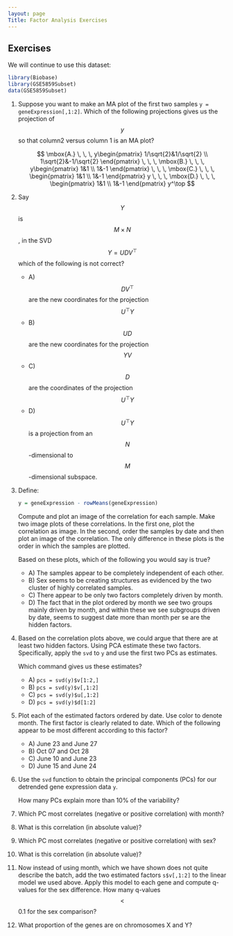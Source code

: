 ```yaml
---
layout: page
Title: Factor Analysis Exercises
---
```


## Exercises

We will continue to use this dataset:

```r
library(Biobase)
library(GSE5859Subset)
data(GSE5859Subset)
```

1. Suppose you want to make an MA plot of the first two samples `y = geneExpression[,1:2]`. Which of the following projections gives us the projection of $$y$$ so that column2 versus column 1 is an MA plot?

    $$
    \mbox{A.} \, \, \,
    y\begin{pmatrix}
    1/\sqrt{2}&1/\sqrt{2} \\ 
    1\sqrt{2}&-1/\sqrt{2}
    \end{pmatrix} \,  \, \,
    \mbox{B.} \, \, \, y\begin{pmatrix} 
    1&1 \\ 
    1&-1
    \end{pmatrix}  \, \, \,
    \mbox{C.} \, \, \, 
    \begin{pmatrix} 
    1&1 \\ 
    1&-1
    \end{pmatrix} y \, \, \,
    \mbox{D.} \, \, \,
    \begin{pmatrix} 
    1&1 \\ 
    1&-1
    \end{pmatrix} y^\top
    $$



2. Say $$Y$$ is $$M \times N$$, in the SVD $$Y=UDV^\top$$ which of the following is not correct?

    - A) $$DV^\top$$ are the new coordinates for the projection $$U^\top Y$$
    - B) $$UD$$ are the new coordinates for the projection $$YV$$
    - C) $$D$$ are the coordinates of the projection $$U^\top Y$$
    - D) $$U^\top Y$$ is a projection from an $$N$$-dimensional to $$M$$-dimensional subspace.  



3. Define:

    
    ```r
    y = geneExpression - rowMeans(geneExpression)
    ```

    Compute and plot an image of the correlation for each sample. Make two image plots of these correlations. In the first one, plot the correlation as image. In the second, order the samples by date and then plot an image of the correlation. The only difference in these plots is the order in which the samples are plotted.

    Based on these plots, which of the following you would say is true?
    
    - A) The samples appear to be completely independent of each other.
    - B) Sex seems to be creating structures as evidenced by the two cluster of highly correlated samples.
    - C) There appear to be only two factors completely driven by month.
    - D) The fact that in the plot ordered by month we see two groups mainly driven by month, and within these we see subgroups driven by date, seems to suggest date more than month per se are the hidden factors.



4. Based on the correlation plots above, we could argue that there are at least two hidden factors. Using PCA estimate these two factors. Specifically, apply the `svd` to `y` and use the first two PCs as estimates.

    Which command gives us these estimates?

    - A) `pcs = svd(y)$v[1:2,]`
    - B) `pcs = svd(y)$v[,1:2]`
    - C) `pcs = svd(y)$u[,1:2]`
    - D) `pcs = svd(y)$d[1:2]`



5. Plot each of the estimated factors ordered by date. Use color to denote month. The first factor is clearly related to date. 
Which of the following appear to be most different according to this factor?
    - A) June 23 and June 27
    - B) Oct 07 and Oct 28
    - C) June 10 and June 23
    - D) June 15 and June 24



6. Use the `svd` function to obtain the principal components (PCs) for our detrended gene expression data `y`.

    How many PCs explain more than 10% of the variability?




7. Which PC most correlates (negative or positive correlation) with month? 


8. What is this correlation (in absolute value)?



9. Which PC most correlates (negative or positive correlation) with sex? 


10. What is this correlation (in absolute value)?


11. Now instead of using month, which we have shown does not quite describe the batch, add the two estimated factors `s$v[,1:2]` to the linear model we used above. Apply this model to each gene and compute q-values for the sex difference. How many q-values $$<$$ 0.1 for the sex comparison?


12. What proportion of the genes are on chromosomes X and Y?

